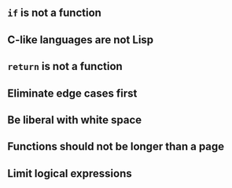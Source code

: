 ## `if` is not a function

## C-like languages are not Lisp

## `return` is not a function

## Eliminate edge cases first

## Be liberal with white space

## Functions should not be longer than a page

## Limit logical expressions

<!-- vim: set autoindent expandtab sw=4 syntax=markdown: -->
